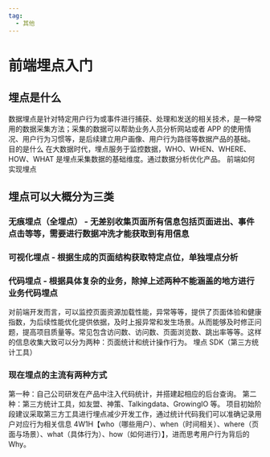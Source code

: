 ```yaml
---
tag:
  - 其他
---
```


# 前端埋点入门

## 埋点是什么

数据埋点是针对特定用户行为或事件进行捕获、处理和发送的相关技术，是一种常用的数据采集方法；采集的数据可以帮助业务人员分析网站或者 APP 的使用情况、用户行为习惯等，是后续建立用户画像、用户行为路径等数据产品的基础。
目的是什么
在大数据时代，埋点服务于监控数据，WHO、WHEN、WHERE、HOW、WHAT 是埋点采集数据的基础维度。通过数据分析优化产品。
前端如何实现埋点

## 埋点可以大概分为三类

### 无痕埋点（全埋点） - 无差别收集页面所有信息包括页面进出、事件点击等等，需要进行数据冲洗才能获取到有用信息

### 可视化埋点 - 根据生成的页面结构获取特定点位，单独埋点分析

### 代码埋点 - 根据具体复杂的业务，除掉上述两种不能涵盖的地方进行业务代码埋点

对前端开发而言，可以监控页面资源加载性能，异常等等，提供了页面体验和健康指数，为后续性能优化提供依据，及时上报异常和发生场景。从而能够及时修正问题，提高项目质量等。常见包含访问数、访问数、页面浏览数、跳出率等等。这样的信息收集大致可以分为两种：页面统计和统计操作行为。
埋点 SDK（第三方统计工具）

### 现在埋点的主流有两种方式

第一种：自己公司研发在产品中注入代码统计，并搭建起相应的后台查询。
第二种：第三方统计工具，如友盟、神策、Talkingdata、GrowingIO 等。
项目初始阶段建议采取第三方工具进行埋点减少开发工作，通过统计代码我们可以准确记录用户对应行为相关信息 4W1H【who（哪些用户）、when（时间相关）、where（页面与场景）、what（具体行为）、how（如何进行）】，进而思考用户行为背后的 Why。
